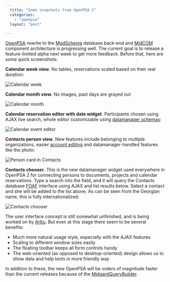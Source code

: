 ```yaml
---
  title: "Some snapshots from OpenPSA 2"
  categories: 
    - "openpsa"
  layout: "post"

---
```

[OpenPSA][1] rewrite to the [MgdSchema][2] database back-end and [MidCOM][3] component architecture is progressing well. The current goal is to release a feature-limited alpha next week to get more feedback. Before that, here are some quick screenshots:

__Calendar week view__. No tables, reservations scaled based on their real duration:

![Calendar week](http://bergie.iki.fi/midcom-serveattachmentguid-1a4038a4c2f37bdd6eac0c91dadddd40/openpsa2-calendar-week.jpg)

__Calendar month view__. No images, past days are grayed out

![Calendar month](http://bergie.iki.fi/midcom-serveattachmentguid-6170172019b40d23faf5d4b7f678c0d8/openpsa2-calendar-month.jpg)

__Calendar reservation editor with date widget__. Participants chosen using AJAX live search, whole editor customizable using [datamanager schemas][4]:

![Calendar event editor](http://bergie.iki.fi/midcom-serveattachmentguid-1c0d41d9e3d51c9efc0c4fe751b4d0c6/openpsa2-calendar-edit-datewidget.jpg)

__Contacts person view__. New features include belonging to multiple organizations, easier [account editing][5] and datamanager-handled features like the photo:

![Person card in Contacts](http://bergie.iki.fi/midcom-serveattachmentguid-e875b568168ac76d0cb185fa7e61877b/openpsa2-contacts-person.jpg)

__Contacts chooser__. This is the new datamanager widget used everywhere in OpenPSA 2 for connecting persons to documents, projects and calendar reservations. Type a search into the field, and it will query the Contacts database [FOAF][6] interface using AJAX and list results below. Select a contact and she will be added to the list above. As can be seen from the Georgian name, this is fully internationalized:

![Contacts chooser](http://bergie.iki.fi/midcom-serveattachmentguid-0ad8e4d1576baefdb3f5dfe1dbaf7837/openpsa2-contactschooser.jpg)

The user interface concept is still somewhat unfinished, and is being worked on by [Arttu][7]. But even at this stage there seem to be several benefits:

- Much more natural usage style, especially with the AJAX features
- Scaling to different window sizes easily
- The floating toolbar keeps all form controls handy
- The web-oriented (as opposed to desktop-oriented) design allows us to show data and help texts in more friendly way

In addition to these, the new OpenPSA will be orders of magnitude faster than the current releases because of the [MidgardQueryBuilder][8].

[1]: http://www.openpsa.org/
[2]: http://www.midgard-project.org/midcom-permalink-30060725e11ec9472825fd8bce02725c
[3]: http://www.midgard-project.org/midcom-permalink-85e86ba5433b5566da29fe9b32e2a425
[4]: http://www.midgard-project.org/midcom-permalink-7cd14d19bbf0b9c8d31e6aceb0992eb9
[5]: http://www.nemein.com/people/tktuomin/midcom-permalink-97d63529fe4a94818fd0364fd1ba1674
[6]: http://www.foaf-project.org/
[7]: http://www.kaktus.cc/midcom-permalink-877a6623397285f917f8b331c2efddea
[8]: http://www.nemein.com/people/piotras/midcom-permalink-8312e0e1eaeb0dec677519191b9390d8